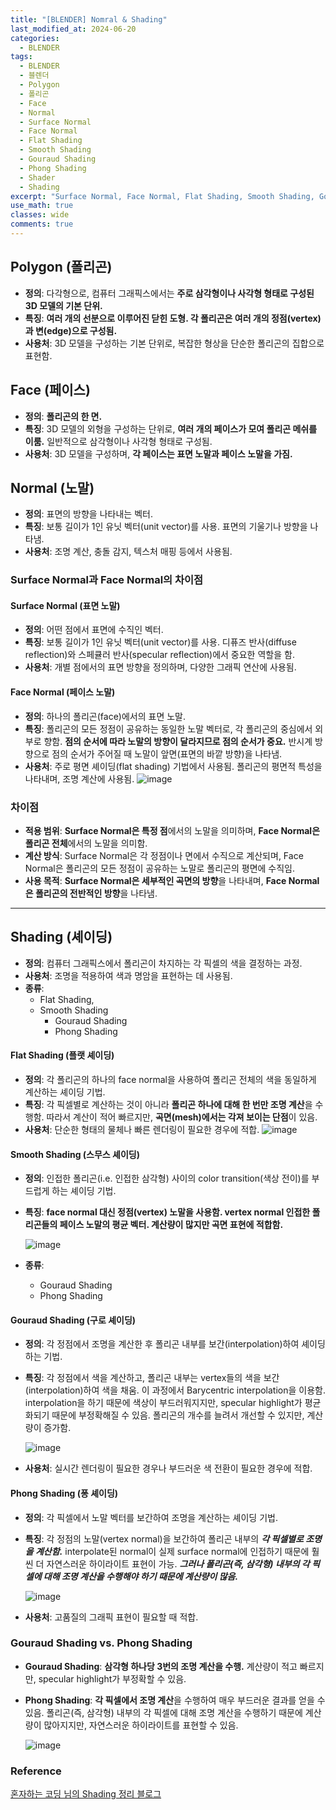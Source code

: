 ```yaml
---
title: "[BLENDER] Nomral & Shading"
last_modified_at: 2024-06-20
categories:
  - BLENDER
tags:
  - BLENDER
  - 블렌더
  - Polygon
  - 폴리곤
  - Face
  - Normal
  - Surface Normal
  - Face Normal
  - Flat Shading
  - Smooth Shading
  - Gouraud Shading
  - Phong Shading
  - Shader
  - Shading
excerpt: "Surface Normal, Face Normal, Flat Shading, Smooth Shading, Gouraud Shading, Phong Shading"
use_math: true
classes: wide
comments: true
---
```


## Polygon (폴리곤)
- **정의**: 다각형으로, 컴퓨터 그래픽스에서는 **주로 삼각형이나 사각형 형태로 구성된 3D 모델의 기본 단위.**
- **특징**: **여러 개의 선분으로 이루어진 닫힌 도형. 각 폴리곤은 여러 개의 정점(vertex)과 변(edge)으로 구성됨.**
- **사용처**: 3D 모델을 구성하는 기본 단위로, 복잡한 형상을 단순한 폴리곤의 집합으로 표현함.

## Face (페이스)
- **정의**: **폴리곤의 한 면.**
- **특징**: 3D 모델의 외형을 구성하는 단위로, **여러 개의 페이스가 모여 폴리곤 메쉬를 이룸.** 일반적으로 삼각형이나 사각형 형태로 구성됨.
- **사용처**: 3D 모델을 구성하며, **각 페이스는 표면 노말과 페이스 노말을 가짐.**

## Normal (노말)
- **정의**: 표면의 방향을 나타내는 벡터.
- **특징**: 보통 길이가 1인 유닛 벡터(unit vector)를 사용. 표면의 기울기나 방향을 나타냄.
- **사용처**: 조명 계산, 충돌 감지, 텍스처 매핑 등에서 사용됨.

### Surface Normal과 Face Normal의 차이점

#### Surface Normal (표면 노말)
- **정의**: 어떤 점에서 표면에 수직인 벡터.
- **특징**: 보통 길이가 1인 유닛 벡터(unit vector)를 사용. 디퓨즈 반사(diffuse reflection)와 스페큘러 반사(specular reflection)에서 중요한 역할을 함.
- **사용처**: 개별 점에서의 표면 방향을 정의하며, 다양한 그래픽 연산에 사용됨.

#### Face Normal (페이스 노말)
- **정의**: 하나의 폴리곤(face)에서의 표면 노말.
- **특징**: 폴리곤의 모든 정점이 공유하는 동일한 노말 벡터로, 각 폴리곤의 중심에서 외부로 향함. **점의 순서에 따라 노말의 방향이 달라지므로 점의 순서가 중요.** 반시계 방향으로 점의 순서가 주어질 때 노말이 앞면(표면의 바깥 방향)을 나타냄.
- **사용처**: 주로 평면 셰이딩(flat shading) 기법에서 사용됨. 폴리곤의 평면적 특성을 나타내며, 조명 계산에 사용됨.
![image](https://github.com/sandokim/sandokim.github.io/assets/74639652/f6051d7e-790e-404a-8b81-3fdbda299928)

### 차이점
- **적용 범위**: **Surface Normal은 특정 점**에서의 노말을 의미하며, **Face Normal은 폴리곤 전체**에서의 노말을 의미함.
- **계산 방식**: Surface Normal은 각 정점이나 면에서 수직으로 계산되며, Face Normal은 폴리곤의 모든 정점이 공유하는 노말로 폴리곤의 평면에 수직임.
- **사용 목적**: **Surface Normal은 세부적인 곡면의 방향**을 나타내며, **Face Normal은 폴리곤의 전반적인 방향**을 나타냄.

-----

## Shading (셰이딩)
- **정의**: 컴퓨터 그래픽스에서 폴리곤이 차지하는 각 픽셀의 색을 결정하는 과정.
- **사용처**: 조명을 적용하여 색과 명암을 표현하는 데 사용됨.
- **종류**:
  - Flat Shading,
  - Smooth Shading
    - Gouraud Shading
    - Phong Shading

#### Flat Shading (플랫 셰이딩)
- **정의**: 각 폴리곤의 하나의 face normal을 사용하여 폴리곤 전체의 색을 동일하게 계산하는 셰이딩 기법.
- **특징**: 각 픽셀별로 계산하는 것이 아니라 **폴리곤 하나에 대해 한 번만 조명 계산**을 수행함. 따라서 계산이 적어 빠르지만, **곡면(mesh)에서는 각져 보이는 단점**이 있음.
- **사용처**: 단순한 형태의 물체나 빠른 렌더링이 필요한 경우에 적합.
![image](https://github.com/sandokim/sandokim.github.io/assets/74639652/2d6255bf-b405-419d-8a0e-357979058df9)

#### Smooth Shading (스무스 셰이딩)
- **정의**: 인접한 폴리곤(i.e. 인접한 삼각형) 사이의 color transition(색상 전이)를 부드럽게 하는 셰이딩 기법.
- **특징**: **face normal 대신 정점(vertex) 노말을 사용함. vertex normal 인접한 폴리곤들의 페이스 노말의 평균 벡터. 계산량이 많지만 곡면 표현에 적합함.**
  
  ![image](https://github.com/sandokim/sandokim.github.io/assets/74639652/fcac374d-f2fe-4102-82ce-7e6ea270b606)

- **종류**:
  - Gouraud Shading
  - Phong Shading
  
#### Gouraud Shading (구로 셰이딩)
- **정의**: 각 정점에서 조명을 계산한 후 폴리곤 내부를 보간(interpolation)하여 셰이딩하는 기법.
- **특징**: 각 정점에서 색을 계산하고, 폴리곤 내부는 vertex들의 색을 보간(interpolation)하여 색을 채움. 이 과정에서 Barycentric interpolation을 이용함. interpolation을 하기 때문에 색상이 부드러워지지만, specular highlight가 평균화되기 때문에 부정확해질 수 있음. 폴리곤의 개수를 늘려서 개선할 수 있지만, 계산량이 증가함.
  
  ![image](https://github.com/sandokim/sandokim.github.io/assets/74639652/49ec18ad-7fcd-4e84-b1b1-de32b4b4f0e9)
  
- **사용처**: 실시간 렌더링이 필요한 경우나 부드러운 색 전환이 필요한 경우에 적합.

#### Phong Shading (퐁 셰이딩)
- **정의**: 각 픽셀에서 노말 벡터를 보간하여 조명을 계산하는 셰이딩 기법.
- **특징**: 각 정점의 노말(vertex normal)을 보간하여 폴리곤 내부의 ***각 픽셀별로 조명을 계산함.*** interpolate된 normal이 실제 surface normal에 인접하기 때문에 훨씬 더 자연스러운 하이라이트 표현이 가능. ***그러나 폴리곤(즉, 삼각형) 내부의 각 픽셀에 대해 조명 계산을 수행해야 하기 때문에 계산량이 많음.***
  
  ![image](https://github.com/sandokim/sandokim.github.io/assets/74639652/dd5476b5-8845-4ede-8081-a499d673b2ea)
  
- **사용처**: 고품질의 그래픽 표현이 필요할 때 적합.

### Gouraud Shading vs. Phong Shading
- **Gouraud Shading**: **삼각형 하나당 3번의 조명 계산을 수행.** 계산량이 적고 빠르지만, specular highlight가 부정확할 수 있음.
- **Phong Shading**: **각 픽셀에서 조명 계산**을 수행하여 매우 부드러운 결과를 얻을 수 있음. 폴리곤(즉, 삼각형) 내부의 각 픽셀에 대해 조명 계산을 수행하기 때문에 계산량이 많아지지만, 자연스러운 하이라이트를 표현할 수 있음.
  
  ![image](https://github.com/sandokim/sandokim.github.io/assets/74639652/b5d7e41d-c044-4195-93cd-dd9d6806037d)


### Reference
[혼자하는 코딩 님의 Shading 정리 블로그](https://gofo-coding.tistory.com/entry/Shading#title-3)


